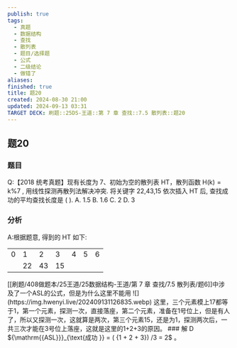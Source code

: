 ```yaml
---
publish: true
tags:
  - 真题
  - 数据结构
  - 查找
  - 散列表
  - 题目/选择题
  - 公式
  - 二级结论
  - 做错了
aliases: 
finished: true
title: 题20
created: 2024-08-30 21:00
updated: 2024-09-13 03:31
TARGET DECK: 刷题::25DS-王道::第 7 章 查找::7.5 散列表::题20
---
```

## 题20
### 题目
Q:【2018 统考真题】现有长度为 7、初始为空的散列表 HT，散列函数 $\mathrm{H}( \mathrm{k})  = \mathrm{k}\% 7$ , 用线性探测再散列法解决冲突. 
将关键字 22,43,15 依次插入 HT 后, 查找成功的平均查找长度是 ( ).
A. 1.5 
B. 1.6 
C. 2 
D. 3
### 分析
A:根据题意, 得到的 HT 如下:
<table><tr><td>0</td><td>1</td><td>2</td><td>3</td><td>4</td><td>5</td><td>6</td></tr><tr><td></td><td>22</td><td>43</td><td>15</td><td></td><td></td><td></td></tr></table>
[[刷题/408做题本/25王道/25数据结构-王道/第 7 章 查找/7.5 散列表/题6]]中涉及了一个ASL的公式，但是为什么这里不能用
![](https://img.hwenyi.live/202409131126835.webp)
这里，三个元素模上17都等于1，第一个元素，探测一次，直接落座，第二个元素，准备在1号位上，但是有人了，所以又探测一次，这就算是两次，第三个元素15，还是为1，探测两次后，一共三次才能在3号位上落座，这就是这里的1+2+3的原因。
### 解
D
${\mathrm{{ASL}}}_{\text{成功 }} = ( {1 + 2 + 3}) /3 = 2$ 。


